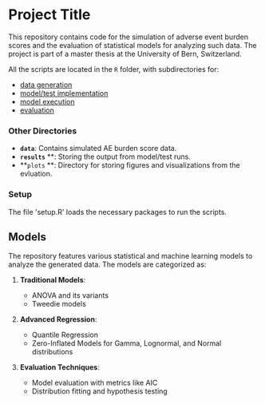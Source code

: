 # Project Title

This repository contains code for the simulation of adverse event burden scores and the evaluation of statistical models for analyzing such data.
The project is part of a master thesis at the University of Bern, Switzerland.

All the scripts are located in the `R` folder, with subdirectories for:
- [data generation](R/data_generation/)
- [model/test implementation](R/models_and_tests/)
- [model execution](R/run_models/)
- [evaluation](R/evaluation/)

### Other Directories
- **`data`**: Contains simulated AE burden score data.
- **`results`** **: Storing the output from model/test runs.
- **`plots` **: Directory for storing figures and visualizations from the evluation.

### Setup
The file 'setup.R' loads the necessary packages to run the scripts. 


## Models

The repository features various statistical and machine learning models to analyze the generated data. The models are categorized as:

1. **Traditional Models**:
    - ANOVA and its variants
    - Tweedie models

2. **Advanced Regression**:
    - Quantile Regression
    - Zero-Inflated Models for Gamma, Lognormal, and Normal distributions

3. **Evaluation Techniques**:
    - Model evaluation with metrics like AIC
    - Distribution fitting and hypothesis testing




